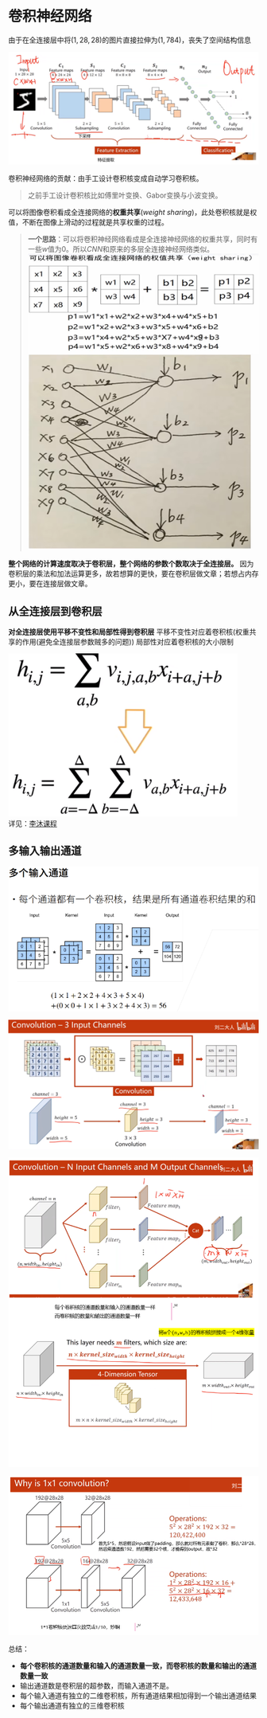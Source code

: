 # 卷积神经网络

由于在全连接层中将$(1,28,28)$的图片直接拉伸为$(1,784)$，丧失了空间结构信息

![图 1](../../images/81fd3727752ce5042b03950f1bb68c74ef6cddfa0d612b6b5ea5be0d3aa97ac5.png)  

卷积神经网络的贡献：由手工设计卷积核变成自动学习卷积核。
> 之前手工设计卷积核比如傅里叶变换、Gabor变换与小波变换。

可以将图像卷积看成全连接网络的**权重共享**$(weight\ sharing)$，此处卷积核就是权值，不断在图像上滑动的过程就是共享权重的过程。

>**一个思路**：可以将卷积神经网络看成是全连接神经网络的权重共享，同时有一些$w$值为0。所以$CNN$和原来的多层全连接神经网络类似。
![图 7](../../images/4295eb2e5ed1aad8281ae79a772e50effcc491c5e6a6296fe101a928fddeb1b1.png)  
![图 8](../../images/661f954e9717bb98eea7438ac3ed3fdadb1dc91d4f1ef12631b34366e9460fbd.png)  

**整个网络的计算速度取决于卷积层，整个网络的参数个数取决于全连接层。**
因为卷积层的乘法和加法运算更多，故若想算的更快，要在卷积层做文章；若想占内存更小，要在连接层做文章。

## 从全连接层到卷积层

**对全连接层使用平移不变性和局部性得到卷积层**
平移不变性对应着卷积核(权重共享的作用(避免全连接层参数贼多的问题))
局部性对应着卷积核的大小限制

![图 1](../../images/730ae9f3f4c2f398a420a3be5a931dda6f51f2220155de0e822fe5cc3dc304bc.png)  
详见：[李沐课程](https://www.bilibili.com/video/BV1L64y1m7Nh/?p=1&vd_source=31f382886b368673a25ce3ff23e82bfc)

## 多输入输出通道

![图 1](../../images/8ce50d731b734811efdd437c5d8ad90a11a02076fc15451b57e5d22e89750b28.png)  

![图 2](../../images/cab65ea58c83a7bb72629db91c9f0ca133595909575d67d2bfd9635d460a27f1.png)  

![图 3](../../images/39957a80622367841cd516d5dc7daa1f6526fa27ca0e7dc4d13fa8590ec24c98.png)  

![图 4](../../images/78d7cf78841889892eb578c025e59e073d00f56a6779d4e2f44c495616054723.png)  

总结：

- **每个卷积核的通道数量和输入的通道数量一致，而卷积核的数量和输出的通道数量一致**
- 输出通道数是卷积层的超参数，而输入通道不是。
- 每个输入通道有独立的二维卷积核，所有通道结果相加得到一个输出通道结果
- 每个输出通道有独立的三维卷积核
